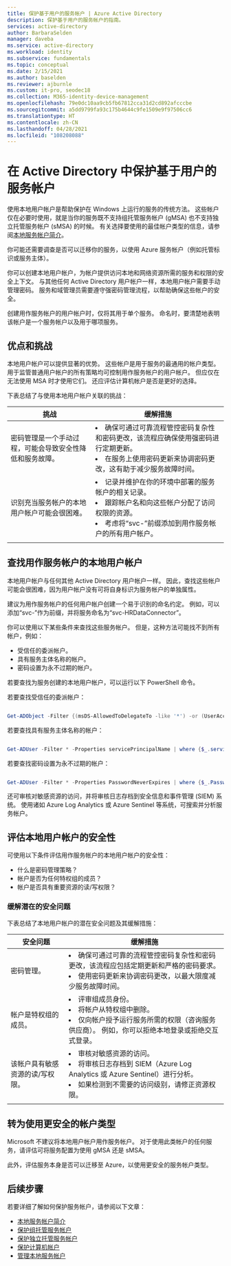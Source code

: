```yaml
---
title: 保护基于用户的服务帐户 | Azure Active Directory
description: 保护基于用户的服务帐户的指南。
services: active-directory
author: BarbaraSelden
manager: daveba
ms.service: active-directory
ms.workload: identity
ms.subservice: fundamentals
ms.topic: conceptual
ms.date: 2/15/2021
ms.author: baselden
ms.reviewer: ajburnle
ms.custom: it-pro, seodec18
ms.collection: M365-identity-device-management
ms.openlocfilehash: 79e0dc10aa9cb5fb67812cca31d2cd892afcccbe
ms.sourcegitcommit: a5dd9799fa93c175b4644c9fe1509e9f97506cc6
ms.translationtype: HT
ms.contentlocale: zh-CN
ms.lasthandoff: 04/28/2021
ms.locfileid: "108208088"
---
```

# <a name="secure-user-based-service-accounts-in-active-directory"></a>在 Active Directory 中保护基于用户的服务帐户

使用本地用户帐户是帮助保护在 Windows 上运行的服务的传统方法。 这些帐户仅在必要时使用，就是当你的服务既不支持组托管服务帐户 (gMSA) 也不支持独立托管服务帐户 (sMSA) 的时候。 有关选择要使用的最佳帐户类型的信息，请参阅[本地服务帐户简介](service-accounts-on-premises.md)。 

你可能还需要调查是否可以迁移你的服务，以使用 Azure 服务帐户（例如托管标识或服务主体）。 

你可以创建本地用户帐户，为帐户提供访问本地和网络资源所需的服务和权限的安全上下文。 与其他任何 Active Directory 用户帐户一样，本地用户帐户需要手动管理密码。 服务和域管理员需要遵守强密码管理流程，以帮助确保这些帐户的安全。

创建用作服务帐户的用户帐户时，仅将其用于单个服务。 命名时，要清楚地表明该帐户是一个服务帐户以及用于哪项服务。 

## <a name="benefits-and-challenges"></a>优点和挑战

本地用户帐户可以提供显著的优势。 这些帐户是用于服务的最通用的帐户类型。 用于监管普通用户帐户的所有策略均可控制用作服务帐户的用户帐户。 但应仅在无法使用 MSA 时才使用它们。 还应评估计算机帐户是否是更好的选择。 

下表总结了与使用本地用户帐户关联的挑战：

| 挑战 | 缓解措施 |
| - | - |
| 密码管理是一个手动过程，可能会导致安全性降低和服务故障。| <li>确保可通过可靠流程管控密码复杂性和密码更改，该流程应确保使用强密码进行定期更新。<li>在服务上使用密码更新来协调密码更改，这有助于减少服务故障时间。 |
| 识别充当服务帐户的本地用户帐户可能会很困难。 | <li>记录并维护在你的环境中部署的服务帐户的相关记录。<li>跟踪帐户名和向这些帐户分配了访问权限的资源。<li>考虑将“svc-”前缀添加到用作服务帐户的所有用户帐户。 |
| | |


## <a name="find-on-premises-user-accounts-used-as-service-accounts"></a>查找用作服务帐户的本地用户帐户

本地用户帐户与任何其他 Active Directory 用户帐户一样。 因此，查找这些帐户可能会很困难，因为用户帐户没有可将自身标识为服务帐户的单独属性。 

建议为用作服务帐户的任何用户帐户创建一个易于识别的命名约定。 例如，可以添加“svc-”作为前缀，并将服务命名为“svc-HRDataConnector”。

你可以使用以下某些条件来查找这些服务帐户。 但是，这种方法可能找不到所有帐户，例如：

* 受信任的委派帐户。  
* 具有服务主体名称的帐户。  
* 密码设置为永不过期的帐户。

若要查找为服务创建的本地用户帐户，可以运行以下 PowerShell 命令。

若要查找受信任的委派帐户：

```PowerShell

Get-ADObject -Filter {(msDS-AllowedToDelegateTo -like '*') -or (UserAccountControl -band 0x0080000) -or (UserAccountControl -band 0x1000000)} -prop samAccountName,msDS-AllowedToDelegateTo,servicePrincipalName,userAccountControl | select DistinguishedName,ObjectClass,samAccountName,servicePrincipalName, @{name='DelegationStatus';expression={if($_.UserAccountControl -band 0x80000){'AllServices'}else{'SpecificServices'}}}, @{name='AllowedProtocols';expression={if($_.UserAccountControl -band 0x1000000){'Any'}else{'Kerberos'}}}, @{name='DestinationServices';expression={$_.'msDS-AllowedToDelegateTo'}}

```

若要查找具有服务主体名称的帐户：

```PowerShell

Get-ADUser -Filter * -Properties servicePrincipalName | where {$_.servicePrincipalName -ne $null}

```

若要查找密码设置为永不过期的帐户：

```PowerShell

Get-ADUser -Filter * -Properties PasswordNeverExpires | where {$_.PasswordNeverExpires -eq $true}

```

还可审核对敏感资源的访问，并将审核日志存档到安全信息和事件管理 (SIEM) 系统。 使用诸如 Azure Log Analytics 或 Azure Sentinel 等系统，可搜索并分析服务帐户。

## <a name="assess-the-security-of-on-premises-user-accounts"></a>评估本地用户帐户的安全性

可使用以下条件评估用作服务帐户的本地用户帐户的安全性：

* 什么是密码管理策略？  
* 帐户是否为任何特权组的成员？  
* 帐户是否具有重要资源的读/写权限？

### <a name="mitigate-potential-security-issues"></a>缓解潜在的安全问题

下表总结了本地用户帐户的潜在安全问题及其缓解措施：

| 安全问题 | 缓解措施 |
| - | - |
| 密码管理。| <li>确保可通过可靠的流程管控密码复杂性和密码更改，该流程应包括定期更新和严格的密码要求。<li>使用密码更新来协调密码更改，以最大限度减少服务故障时间。 |
| 帐户是特权组的成员。| <li>评审组成员身份。<li>将帐户从特权组中删除。<li>仅向帐户授予运行服务所需的权限（咨询服务供应商）。 例如，你可以拒绝本地登录或拒绝交互式登录。 |
| 该帐户具有敏感资源的读/写权限。| <li>审核对敏感资源的访问。<li>将审核日志存档到 SIEM（Azure Log Analytics 或 Azure Sentinel）进行分析。<li>如果检测到不需要的访问级别，请修正资源权限。 |
| | |


## <a name="move-to-more-secure-account-types"></a>转为使用更安全的帐户类型

Microsoft 不建议将本地用户帐户用作服务帐户。 对于使用此类帐户的任何服务，请评估可将服务配置为使用 gMSA 还是 sMSA。

此外，评估服务本身是否可以迁移至 Azure，以使用更安全的服务帐户类型。 

## <a name="next-steps"></a>后续步骤

若要详细了解如何保护服务帐户，请参阅以下文章：

* [本地服务帐户简介](service-accounts-on-premises.md)  
* [保护组托管服务帐户](service-accounts-group-managed.md)  
* [保护独立托管服务帐户](service-accounts-standalone-managed.md)  
* [保护计算机帐户](service-accounts-computer.md)  
* [管理本地服务帐户](service-accounts-govern-on-premises.md)

 
